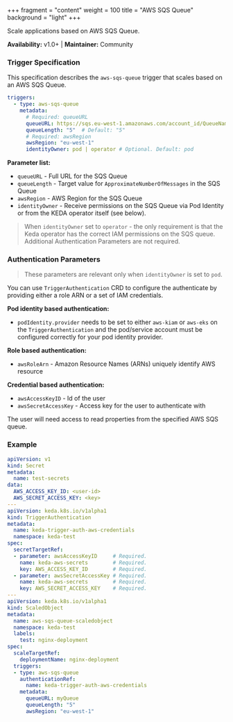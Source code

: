 +++
fragment = "content"
weight = 100
title = "AWS SQS Queue"
background = "light"
+++

Scale applications based on AWS SQS Queue.

**Availability:** v1.0+ | **Maintainer:** Community

<!--more-->

### Trigger Specification

This specification describes the `aws-sqs-queue` trigger that scales based on an AWS SQS Queue.

```yaml
triggers:
  - type: aws-sqs-queue
    metadata:
      # Required: queueURL
      queueURL: https://sqs.eu-west-1.amazonaws.com/account_id/QueueName
      queueLength: "5"  # Default: "5"
      # Required: awsRegion
      awsRegion: "eu-west-1" 
      identityOwner: pod | operator # Optional. Default: pod
```
**Parameter list:**

- `queueURL` - Full URL for the SQS Queue
- `queueLength` - Target value for `ApproximateNumberOfMessages` in the SQS Queue
- `awsRegion` - AWS Region for the SQS Queue
- `identityOwner` - Receive permissions on the SQS Queue via Pod Identity or from the KEDA operator itself (see below).


> When `identityOwner` set to `operator` - the only requirement is that the Keda operator has the correct IAM permissions on the SQS queue. Additional Authentication Parameters are not required.


### Authentication Parameters

> These parameters are relevant only when `identityOwner` is set to `pod`. 

You can use `TriggerAuthentication` CRD to configure the authenticate by providing either a role ARN or a set of IAM credentials.

**Pod identity based authentication:**

- `podIdentity.provider` needs to be set to either `aws-kiam` or `aws-eks` on the `TriggerAuthentication` and the pod/service account must be configured correctly for your pod identity provider.

**Role based authentication:**

- `awsRoleArn` - Amazon Resource Names (ARNs) uniquely identify AWS resource

**Credential based authentication:**

- `awsAccessKeyID` - Id of the user
- `awsSecretAccessKey` - Access key for the user to authenticate with

The user will need access to read properties from the specified AWS SQS queue.

### Example

```yaml
apiVersion: v1
kind: Secret
metadata:
  name: test-secrets
data:
  AWS_ACCESS_KEY_ID: <user-id>
  AWS_SECRET_ACCESS_KEY: <key>
--- 
apiVersion: keda.k8s.io/v1alpha1
kind: TriggerAuthentication
metadata:
  name: keda-trigger-auth-aws-credentials
  namespace: keda-test
spec:
  secretTargetRef:
  - parameter: awsAccessKeyID     # Required.
    name: keda-aws-secrets        # Required.
    key: AWS_ACCESS_KEY_ID        # Required.
  - parameter: awsSecretAccessKey # Required.
    name: keda-aws-secrets        # Required.
    key: AWS_SECRET_ACCESS_KEY    # Required.
---
apiVersion: keda.k8s.io/v1alpha1
kind: ScaledObject
metadata:
  name: aws-sqs-queue-scaledobject
  namespace: keda-test
  labels:
    test: nginx-deployment
spec:
  scaleTargetRef:
    deploymentName: nginx-deployment
  triggers:
  - type: aws-sqs-queue
    authenticationRef:
      name: keda-trigger-auth-aws-credentials
    metadata:
      queueURL: myQueue
      queueLength: "5"
      awsRegion: "eu-west-1" 
```

